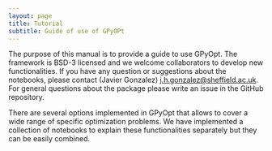 ```yaml
---
layout: page
title: Tutorial
subtitle: Guide of use of GPyOPt
---
```


The purpose of this manual is to provide a guide to use GPyOpt. The framework is BSD-3 licensed and we welcome collaborators to develop new functionalities. If you have any question or suggestions about the notebooks, please contact (Javier Gonzalez) j.h.gonzalez@sheffield.ac.uk. For general questions about the package please write an issue in the GitHub repository.

There are several options implemented in GPyOpt that allows to cover a wide range of specific optimization problems. We have implemented a collection of notebooks to explain these functionalities separately but they can be easily combined.